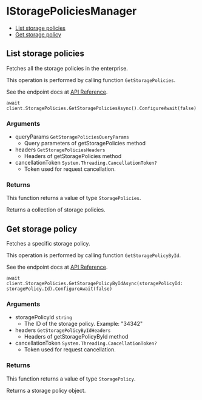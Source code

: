 # IStoragePoliciesManager


- [List storage policies](#list-storage-policies)
- [Get storage policy](#get-storage-policy)

## List storage policies

Fetches all the storage policies in the enterprise.

This operation is performed by calling function `GetStoragePolicies`.

See the endpoint docs at
[API Reference](https://developer.box.com/reference/get-storage-policies/).

<!-- sample get_storage_policies -->
```
await client.StoragePolicies.GetStoragePoliciesAsync().ConfigureAwait(false)
```

### Arguments

- queryParams `GetStoragePoliciesQueryParams`
  - Query parameters of getStoragePolicies method
- headers `GetStoragePoliciesHeaders`
  - Headers of getStoragePolicies method
- cancellationToken `System.Threading.CancellationToken?`
  - Token used for request cancellation.


### Returns

This function returns a value of type `StoragePolicies`.

Returns a collection of storage policies.


## Get storage policy

Fetches a specific storage policy.

This operation is performed by calling function `GetStoragePolicyById`.

See the endpoint docs at
[API Reference](https://developer.box.com/reference/get-storage-policies-id/).

<!-- sample get_storage_policies_id -->
```
await client.StoragePolicies.GetStoragePolicyByIdAsync(storagePolicyId: storagePolicy.Id).ConfigureAwait(false)
```

### Arguments

- storagePolicyId `string`
  - The ID of the storage policy. Example: "34342"
- headers `GetStoragePolicyByIdHeaders`
  - Headers of getStoragePolicyById method
- cancellationToken `System.Threading.CancellationToken?`
  - Token used for request cancellation.


### Returns

This function returns a value of type `StoragePolicy`.

Returns a storage policy object.


